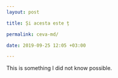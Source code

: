 ```yaml
--- 
layout: post

title: Și acesta este ț 

permalink: ceva-md/

date: 2019-09-25 12:05 +03:00

---
```


This is something I did not know possible.

